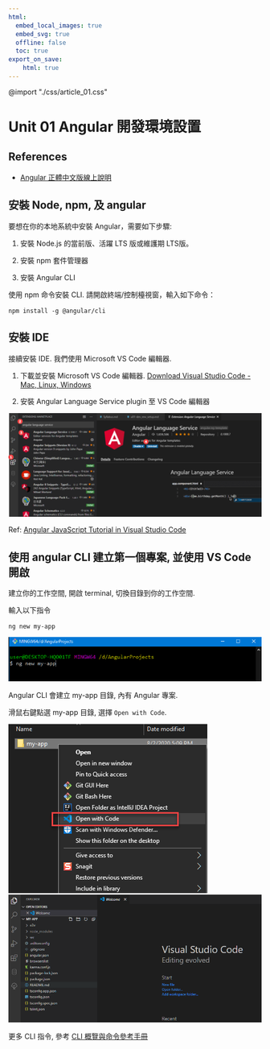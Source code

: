 ```yaml
---
html:
  embed_local_images: true
  embed_svg: true
  offline: false
  toc: true
export_on_save:
    html: true
---
```


@import "./css/article_01.css"

# Unit 01 Angular 開發環境設置

## References
- [Angular 正體中文版線上說明](https://angular.tw/)

## 安裝 Node, npm, 及 angular 

要想在你的本地系統中安裝 Angular，需要如下步驟:


1. 安裝 Node.js 的當前版、活躍 LTS 版或維護期 LTS版。

2. 安裝 npm 套件管理器

3. 安裝 Angular CLI

使用 npm 命令安裝 CLI. 請開啟終端/控制檯視窗，輸入如下命令：

```
npm install -g @angular/cli
```

## 安裝 IDE

接續安裝 IDE. 我們使用 Microsoft VS Code 編輯器.

1. 下載並安裝 Microsoft VS Code 編輯器. [Download Visual Studio Code - Mac, Linux, Windows](https://code.visualstudio.com/download)

2. 安裝 Angular Language Service plugin 至 VS Code 編輯器

![](img/u01-i01.png)

Ref: [Angular JavaScript Tutorial in Visual Studio Code](https://code.visualstudio.com/docs/nodejs/angular-tutorial)


## 使用 angular CLI 建立第一個專案, 並使用 VS Code 開啟

建立你的工作空間, 開啟 terminal, 切換目錄到你的工作空間.

輸入以下指令
```
ng new my-app
```

![](img/u01-i02.png)

Angular CLI 會建立 my-app 目錄, 內有 Angular 專案.

滑鼠右鍵點選 my-app 目錄, 選擇 `Open with Code`.

![](img/u01-i03.png)
![](img/u01-i04.png)


更多 CLI 指令, 參考 [CLI 概覽與命令參考手冊](https://angular.tw/cli#cli-overview-and-command-reference)
